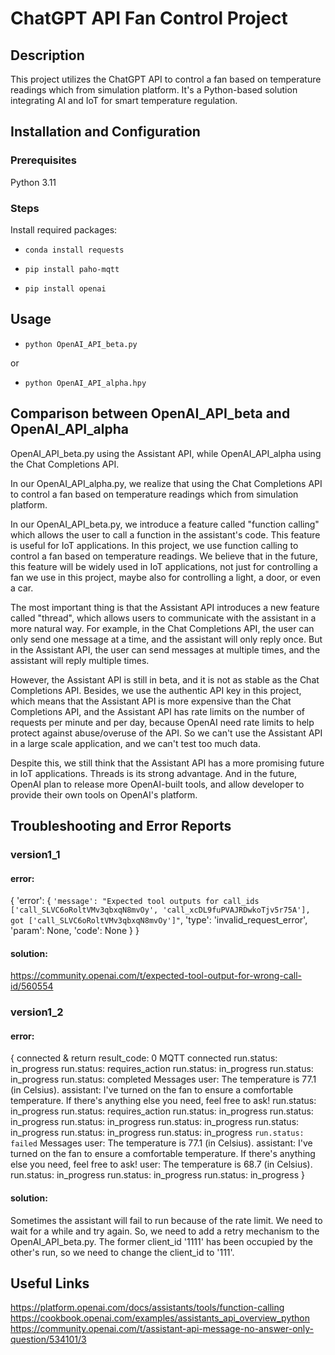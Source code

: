 # ChatGPT API Fan Control Project

## Description

This project utilizes the ChatGPT API to control a fan based on temperature readings which from simulation platform.
It's a Python-based solution integrating AI and IoT for smart temperature regulation.

## Installation and Configuration

### Prerequisites

Python 3.11

### Steps

Install required packages:
* `conda install requests`

* `pip install paho-mqtt`

* `pip install openai`

## Usage

* `python OpenAI_API_beta.py`

or 

* `python OpenAI_API_alpha.hpy`

## Comparison between OpenAI_API_beta and OpenAI_API_alpha

OpenAI_API_beta.py using the Assistant API, while OpenAI_API_alpha using the Chat Completions API.

In our OpenAI_API_alpha.py, we realize that using the Chat Completions API to control a fan based on temperature readings which from simulation platform.

In our OpenAI_API_beta.py, we introduce a feature called "function calling" which allows the user to call a function in the assistant's code.
This feature is useful for IoT applications. In this project, we use function calling to control a fan based on temperature readings.
We believe that in the future, this feature will be widely used in IoT applications, not just for controlling a fan we use in this project, 
maybe also for controlling a light, a door, or even a car.

The most important thing is that the Assistant API introduces a new feature called "thread", which allows users to communicate with the assistant 
in a more natural way. For example, in the Chat Completions API, the user can only send one message at a time, and the assistant will only reply once.
But in the Assistant API, the user can send messages at multiple times, and the assistant will reply multiple times.

However, the Assistant API is still in beta, and it is not as stable as the Chat Completions API. Besides, we use the authentic API key in this project,
which means that the Assistant API is more expensive than the Chat Completions API, and the Assistant API has rate limits on the number of requests per minute and per day,
because OpenAI need rate limits to help protect against abuse/overuse of the API. So we can't use the Assistant API in a large scale application,
and we can't test too much data.

Despite this, we still think that the Assistant API has a more promising future in IoT applications. Threads is its strong advantage.
And in the future, OpenAI plan to release more OpenAI-built tools, and allow developer to provide their own tools on OpenAI's platform.

## Troubleshooting and Error Reports

### version1_1

#### error:

{
    'error': {
        `'message': "Expected tool outputs for call_ids ['call_SLVC6oRoltVMv3qbxqN8mvOy', 'call_xcDL9fuPVAJRDwkoTjv5r75A'], got ['call_SLVC6oRoltVMv3qbxqN8mvOy']"`,
        'type': 'invalid_request_error',
        'param': None,
        'code': None
    }
}

#### solution:

https://community.openai.com/t/expected-tool-output-for-wrong-call-id/560554

### version1_2

#### error:

{
    connected & return result_code: 0
    MQTT connected
    run.status:  in_progress
    run.status:  requires_action
    run.status:  in_progress
    run.status:  in_progress
    run.status:  completed
    Messages
    user: The temperature is 77.1 (in Celsius).
    assistant: I've turned on the fan to ensure a comfortable temperature. If there's anything else you need, feel free to ask!
    run.status:  in_progress
    run.status:  requires_action
    run.status:  in_progress
    run.status:  in_progress
    run.status:  in_progress
    run.status:  in_progress
    run.status:  in_progress
    run.status:  in_progress
    run.status:  in_progress
    `run.status:  failed`
    Messages
    user: The temperature is 77.1 (in Celsius).
    assistant: I've turned on the fan to ensure a comfortable temperature. If there's anything else you need, feel free to ask!
    user: The temperature is 68.7 (in Celsius).
    run.status:  in_progress
    run.status:  in_progress
    run.status:  in_progress
}

#### solution:

Sometimes the assistant will fail to run because of the rate limit. We need to wait for a while and try again.
So, we need to add a retry mechanism to the OpenAI_API_beta.py.
The former client_id '1111' has been occupied by the other's run, so we need to change the client_id to '111'.

## Useful Links
https://platform.openai.com/docs/assistants/tools/function-calling
https://cookbook.openai.com/examples/assistants_api_overview_python
https://community.openai.com/t/assistant-api-message-no-answer-only-question/534101/3